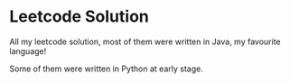 # Leetcode Solution

All my leetcode solution, most of them were written in Java, my favourite language!

Some of them were written in Python at early stage.
